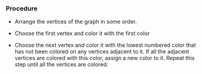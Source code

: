 ### Procedure

- Arrange the vertices of the graph in some order.

-  Choose the first vertex and color it with the first color

- Choose the next vertex and color it with the lowest numbered color that has not been colored on any vertices  adjacent to it. If all the adjacent vertices are colored with this color, assign a new color to it. Repeat this step until all the vertices are colored.
